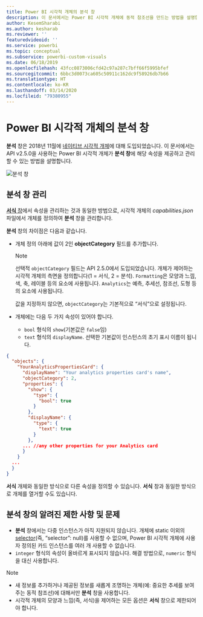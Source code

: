 ```yaml
---
title: Power BI 시각적 개체의 분석 창
description: 이 문서에서는 Power BI 시각적 개체에 동적 참조선을 만드는 방법을 설명합니다.
author: KesemSharabi
ms.author: kesharab
ms.reviewer: ''
featuredvideoid: ''
ms.service: powerbi
ms.topic: conceptual
ms.subservice: powerbi-custom-visuals
ms.date: 06/18/2019
ms.openlocfilehash: 43fcc0873006cfd42c97a287c7bff66f5995bfef
ms.sourcegitcommit: 6bbc3d0073ca605c50911c162dc9f58926db7b66
ms.translationtype: HT
ms.contentlocale: ko-KR
ms.lasthandoff: 03/14/2020
ms.locfileid: "79380955"
---
```

# <a name="the-analytics-pane-in-power-bi-visuals"></a>Power BI 시각적 개체의 분석 창

**분석** 창은 2018년 11월에 [네이티브 시각적 개체](https://docs.microsoft.com/power-bi/desktop-analytics-pane)에 대해 도입되었습니다.
이 문서에서는 API v2.5.0을 사용하는 Power BI 시각적 개체가 **분석 창**에 해당 속성을 제공하고 관리할 수 있는 방법을 설명합니다.

![분석 창](media/analytics-pane/visualization-pane-analytics-tab.png)

## <a name="manage-the-analytics-pane"></a>분석 창 관리

[**서식** 창](https://docs.microsoft.com/power-bi/developer/visuals/custom-visual-develop-tutorial-format-options)에서 속성을 관리하는 것과 동일한 방법으로, 시각적 개체의 *capabilities.json* 파일에서 개체를 정의하여 **분석** 창을 관리합니다.

**분석** 창의 차이점은 다음과 같습니다.

* 개체 정의 아래에 값이 2인 **objectCategory** 필드를 추가합니다.

    > [!NOTE]
    > 선택적 `objectCategory` 필드는 API 2.5.0에서 도입되었습니다. 개체가 제어하는 시각적 개체의 측면을 정의합니다(1 = 서식, 2 = 분석). `Formatting`은 모양과 느낌, 색, 축, 레이블 등의 요소에 사용됩니다. `Analytics`는 예측, 추세선, 참조선, 도형 등의 요소에 사용됩니다.
    >
    > 값을 지정하지 않으면, `objectCategory`는 기본적으로 “서식”으로 설정됩니다.

* 개체에는 다음 두 가지 속성이 있어야 합니다.
    * `bool` 형식의 `show`(기본값은 `false`임)
    * `text` 형식의 `displayName`. 선택한 기본값이 인스턴스의 초기 표시 이름이 됩니다.

```json
{
  "objects": {
    "YourAnalyticsPropertiesCard": {
      "displayName": "Your analytics properties card's name",
      "objectCategory": 2,
      "properties": {
        "show": {
          "type": {
            "bool": true
          }
        },
        "displayName": {
          "type": {
            "text": true
          }
        },
      ... //any other properties for your Analytics card
      }
    }
  ...
  }
}
```

**서식** 개체와 동일한 방식으로 다른 속성을 정의할 수 있습니다. **서식** 창과 동일한 방식으로 개체를 열거할 수도 있습니다.

## <a name="known-limitations-and-issues-of-the-analytics-pane"></a>분석 창의 알려진 제한 사항 및 문제

* **분석** 창에서는 다중 인스턴스가 아직 지원되지 않습니다. 개체에 static 이외의 [selector](https://microsoft.github.io/PowerBI-visuals/docs/concepts/objects-and-properties/#selector)(즉, “selector”: null)를 사용할 수 없으며, Power BI 시각적 개체에 사용자 정의된 카드 인스턴스를 여러 개 사용할 수 없습니다.
* `integer` 형식의 속성이 올바르게 표시되지 않습니다. 해결 방법으로, `numeric` 형식을 대신 사용합니다.

> [!NOTE]
> * 새 정보를 추가하거나 제공된 정보를 새롭게 조명하는 개체(예: 중요한 추세를 보여 주는 동적 참조선)에 대해서만 **분석** 창을 사용합니다.
> * 시각적 개체의 모양과 느낌(즉, 서식)을 제어하는 모든 옵션은 **서식** 창으로 제한되어야 합니다.
